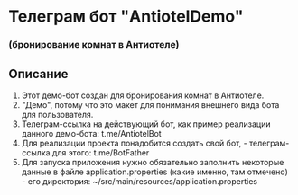 # Телеграм бот "AntiotelDemo"

### (бронирование комнат в Антиотеле)

## Описание

1. Этот демо-бот создан для бронирования комнат в Антиотеле.
2. "Демо", потому что это макет для понимания внешнего вида бота для пользователя.
3. Телеграм-ссылка на действующий бот, как пример реализации данного демо-бота: t.me/AntiotelBot
4. Для реализации проекта понадобится создать свой бот, - телеграм-ссылка для этого: t.me/BotFather
5. Для запуска приложения нужно обязательно заполнить некоторые данные в файле application.properties (какие именно, там отмечено) - его директория: ~/src/main/resources/application.properties

